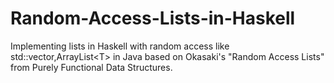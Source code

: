 # Random-Access-Lists-in-Haskell
Implementing lists in Haskell with random access like std::vector,ArrayList&lt;T> in Java based on Okasaki's "Random Access Lists" from Purely Functional Data Structures.
